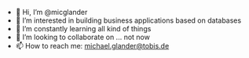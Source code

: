 - 👋 Hi, I’m @micglander
- 👀 I’m interested in building business applications based on databases
- 🌱 I’m constantly learning all kind of things
- 💞️ I’m looking to collaborate on ... not now
- 📫 How to reach me: michael.glander@tobis.de

<!---
micglander/micglander is a ✨ special ✨ repository because its `README.md` (this file) appears on your GitHub profile.
You can click the Preview link to take a look at your changes.
--->
